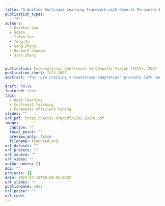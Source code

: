 ```yaml
---
title: "A Unified Continual Learning Framework with General Parameter-Efficient Tuning"
publication_types:
  - "1"
authors:
  - Qiankun Gao 
  - admin 
  - Yifan Sun
  - Teng Xi 
  - Gang Zhang 
  - Bernard Ghanem 
  - Jian Zhang


publication: International Conference on Computer Vision (ICCV), 2023
publication_short: ICCV 2023
abstract: "The 'pre-training → downstream adaptation' presents both new opportunities and challenges for Continual Learning (CL). Although the recent state-of-the-art in CL is achieved through Parameter-Efficient-Tuning (PET) adaptation paradigm, only prompt has been explored, limiting its application to Transformers only. In this paper, we position prompting as one instantiation of PET, and propose a unified CL framework with general PET, dubbed as Learning-Accumulation-Ensemble (LAE). PET, e.g., using Adapter, LoRA, or Prefix, can adapt a pre-trained model to downstream tasks with fewer parameters and resources. Given a PET method, our LAE framework incorporates it for CL with three novel designs. 1) Learning: the pre-trained model adapts to the new task by tuning an online PET module, along with our adaptation speed calibration to align different PET modules, 2) Accumulation: the task-specific knowledge learned by the online PET module is accumulated into an offline PET module through momentum update, 3) Ensemble: During inference, we respectively construct two experts with online/offline PET modules (which are favored by the novel/historical tasks) for prediction ensemble. We show that LAE is compatible with a battery of PET methods and gains strong CL capability. For example, LAE with Adaptor PET surpasses the prior state-of-the-art by 1.3% and 3.6% in last-incremental accuracy on CIFAR100 and ImageNet-R datasets, respectively."

draft: false
featured: true
tags:
  - Deep learning
  - Continual learning
  - Parameter efficient tuning
slides: ""
url_pdf: https://arxiv.org/pdf/2303.10070.pdf
image:
  caption: ""
  focal_point: ""
  preview_only: false
  filename: featured.png
url_dataset: ""
url_project: ""
url_source: ""
url_video: ""
author_notes: []
doi: ""
projects: []
date: 2023-07-15T00:00:02.020Z
url_slides: ""
publishDate: 2023
url_poster: ""
url_code: 
---
```

